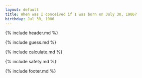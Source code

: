 ```yaml
---
layout: default
title: When was I conceived if I was born on July 30, 1906?
birthday: Jul 30, 1906
---
```


{% include header.md %}

{% include guess.md %}

{% include calculate.md %}

{% include safety.md %}

{% include footer.md %}



